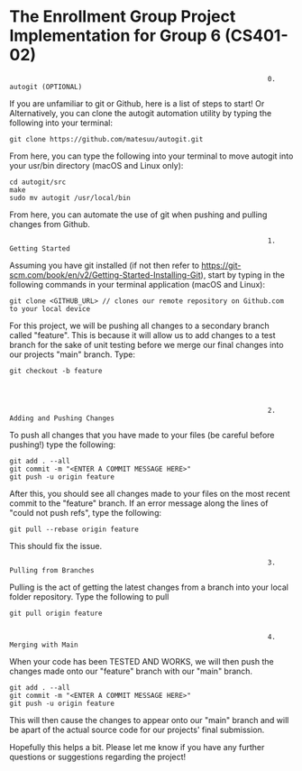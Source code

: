 # The Enrollment Group Project Implementation for Group 6 (CS401-02)

                                                                    0. autogit (OPTIONAL)

If you are unfamiliar to git or Github, here is a list of steps to start! Or Alternatively, you can clone the autogit automation utility by typing the following into your terminal:

    git clone https://github.com/matesuu/autogit.git


From here, you can type the following into your terminal to move autogit into your usr/bin directory (macOS and Linux only):

    cd autogit/src
    make
    sudo mv autogit /usr/local/bin

From here, you can automate the use of git when pushing and pulling changes from Github.



                                                                    1. Getting Started


Assuming you have git installed (if not then refer to https://git-scm.com/book/en/v2/Getting-Started-Installing-Git),
start by typing in the following commands in your terminal application (macOS and Linux):

    git clone <GITHUB_URL> // clones our remote repository on Github.com to your local device

For this project, we will be pushing all changes to a secondary branch called "feature". This is because it will allow us to add changes to a test branch for the sake of unit testing before we merge our final changes into our projects "main" branch. Type:

    git checkout -b feature




                                                                    2. Adding and Pushing Changes

To push all changes that you have made to your files (be careful before pushing!) type the following:

    git add . --all
    git commit -m "<ENTER A COMMIT MESSAGE HERE>"
    git push -u origin feature

After this, you should see all changes made to your files on the most recent commit to the "feature" branch.
If an error message along the lines of "could not push refs", type the following:

    git pull --rebase origin feature

This should fix the issue.

                                                                    3. Pulling from Branches

Pulling is the act of getting the latest changes from a branch into your local folder repository. Type the following to pull

    git pull origin feature


                                                                    4. Merging with Main

When your code has been TESTED AND WORKS, we will then push the changes made onto our "feature" branch with our "main" branch.

    git add . --all
    git commit -m "<ENTER A COMMIT MESSAGE HERE>"
    git push -u origin feature

This will then cause the changes to appear onto our "main" branch and will be apart of the actual source code for our projects' final submission.


Hopefully this helps a bit. Please let me know if you have any further questions or suggestions regarding the project!







